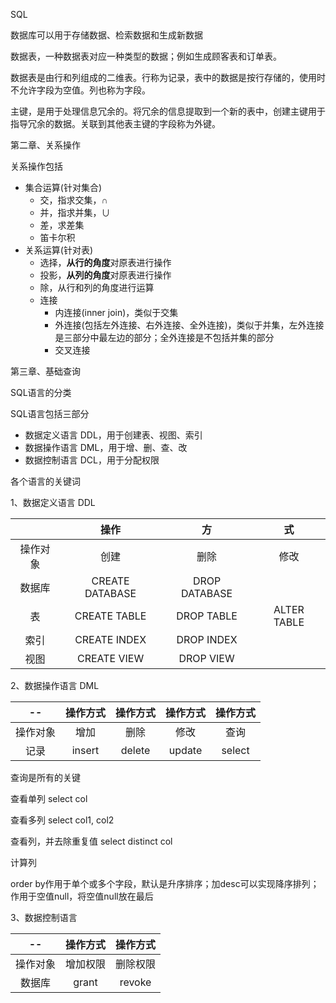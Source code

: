 SQL

数据库可以用于存储数据、检索数据和生成新数据

数据表，一种数据表对应一种类型的数据；例如生成顾客表和订单表。

数据表是由行和列组成的二维表。行称为记录，表中的数据是按行存储的，使用时不允许字段为空值。列也称为字段。

主键，是用于处理信息冗余的。将冗余的信息提取到一个新的表中，创建主键用于指导冗余的数据。关联到其他表主键的字段称为外键。

第二章、关系操作

关系操作包括

* 集合运算(针对集合)
  * 交，指求交集，∩
  * 并，指求并集，∪
  * 差，求差集
  * 笛卡尔积
* 关系运算(针对表)
  * 选择，<b>从行的角度</b>对原表进行操作
  * 投影，<b>从列的角度</b>对原表进行操作
  * 除，从行和列的角度进行运算
  * 连接
    * 内连接(inner join)，类似于交集
    * 外连接(包括左外连接、右外连接、全外连接)，类似于并集，左外连接是三部分中最左边的部分；全外连接是不包括并集的部分
    * 交叉连接

第三章、基础查询

SQL语言的分类

SQL语言包括三部分

* 数据定义语言 DDL，用于创建表、视图、索引
* 数据操作语言 DML，用于增、删、查、改
* 数据控制语言 DCL，用于分配权限

各个语言的关键词

1、数据定义语言 DDL

|          |      操作       |      方       |     式      |
| :------: | :-------------: | :-----------: | :---------: |
| 操作对象 |      创建       |     删除      |    修改     |
|  数据库  | CREATE DATABASE | DROP DATABASE |             |
|    表    |  CREATE TABLE   |  DROP TABLE   | ALTER TABLE |
|   索引   |  CREATE INDEX   |  DROP INDEX   |             |
|   视图   |   CREATE VIEW   |   DROP VIEW   |             |

2、数据操作语言 DML

|    --    | 操作方式 | 操作方式 | 操作方式 | 操作方式 |
| :------: | :------: | :------: | :------: | :------: |
| 操作对象 |   增加   |   删除   |   修改   |   查询   |
|   记录   |  insert  |  delete  |  update  |  select  |

查询是所有的关键

查看单列 select col

查看多列 select col1, col2

查看列，并去除重复值 select distinct col

计算列 

order by作用于单个或多个字段，默认是升序排序；加desc可以实现降序排列；作用于空值null，将空值null放在最后

3、数据控制语言

|    --    | 操作方式 | 操作方式 |
| :------: | :------: | :------: |
| 操作对象 | 增加权限 | 删除权限 |
|  数据库  |  grant   |  revoke  |
